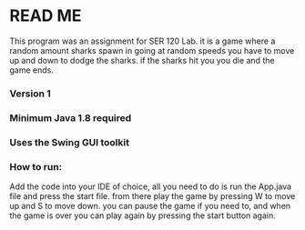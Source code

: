# READ ME 
This program was an assignment for SER 120 Lab. it is a game where  a random amount sharks spawn in going at random speeds you have to move up and down to dodge the sharks. if the sharks hit you you die and the game ends. 
### Version 1
### Minimum Java 1.8 required 
### Uses the Swing GUI toolkit
### How to run: 
Add the code into your IDE of choice, all you need to do is run the App.java file and press the start file. from there play the game by pressing W to move up and S to move down. you can pause the game if you need to, and when the game is over you can play again by pressing the start button again. 







